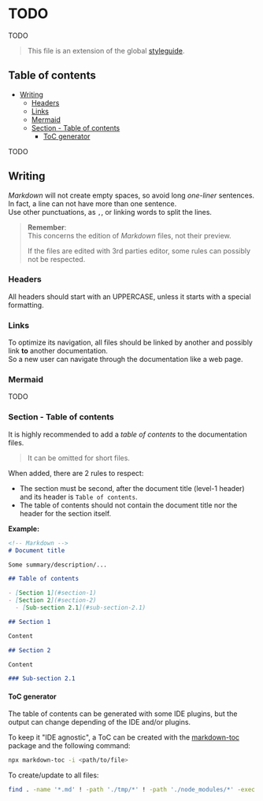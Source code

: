 # TODO

TODO

> This file is an extension of the global [styleguide](../styleguide.md).

## Table of contents

<!-- toc -->

- [Writing](#writing)
  - [Headers](#headers)
  - [Links](#links)
  - [Mermaid](#mermaid)
  - [Section - Table of contents](#section---table-of-contents)
    - [ToC generator](#toc-generator)

<!-- tocstop -->

TODO

## Writing

_Markdown_ will not create empty spaces, so avoid long _one-liner_ sentences.
In fact, a line can not have more than one sentence.  
Use other punctuations, as `,`, or linking words to split the lines.

> **Remember**:  
> This concerns the edition of _Markdown_ files, not their preview.
>
> If the files are edited with 3rd parties editor, some rules can possibly not be respected.

### Headers

All headers should start with an UPPERCASE, unless it starts with a special formatting.

### Links

To optimize its navigation,
all files should be linked by another and possibly link **to** another documentation.  
So a new user can navigate through the documentation like a web page.

### Mermaid

TODO

### Section - Table of contents

It is highly recommended to add a _table of contents_ to the documentation files.

> It can be omitted for short files.

When added, there are 2 rules to respect:

- The section must be second, after the document title (level-1 header) and its header is `Table of contents`.
- The table of contents should not contain the document title nor the header for the section itself.

**Example:**

```md
<!-- Markdown -->
# Document title

Some summary/description/...

## Table of contents

- [Section 1](#section-1)
- [Section 2](#section-2)
  - [Sub-section 2.1](#sub-section-2.1)

## Section 1

Content

## Section 2

Content

### Sub-section 2.1
```

#### ToC generator

The table of contents can be generated with some IDE plugins,
but the output can change depending of the IDE and/or plugins.

To keep it "IDE agnostic", a ToC can be created with the [markdown-toc](https://www.npmjs.com/package/markdown-toc) package
and the following command:

```bash
npx markdown-toc -i <path/to/file>
```

To create/update to all files:

```bash
find . -name '*.md' ! -path './tmp/*' ! -path './node_modules/*' -exec npx markdown-toc -i "{}" \;
```
